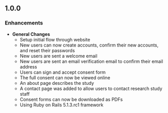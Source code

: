 ## 1.0.0

### Enhancements
- **General Changes**
  - Setup initial flow through website
  - New users can now create accounts, confirm their new accounts, and reset
    their passwords
  - New users are sent a welcome email
  - New users are sent an email verification email to confirm their email
    address
  - Users can sign and accept consent form
  - The full consent can now be viewed online
  - An about page describes the study
  - A contact page was added to allow users to contact research study staff
  - Consent forms can now be downloaded as PDFs
  - Using Ruby on Rails 5.1.3.rc1 framework
